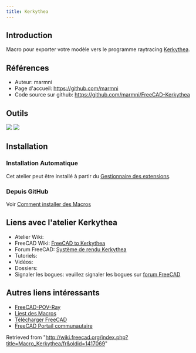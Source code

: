 ```yaml
---
title: Kerkythea
---
```


## Introduction

Macro pour exporter votre modèle vers le programme raytracing [Kerkythea](https://kerkythea.net/cms/Kerkythea).

## Références

- Auteur: marmni
- Page d'accueil: <https://github.com/marmni>
- Code source sur github: <https://github.com/marmni/FreeCAD-Kerkythea>

## Outils

![](/images/Kerkytea1.png) ![](/images/Kerkytea2.png)

## Installation

### Installation Automatique

Cet atelier peut être installé à partir du [Gestionnaire des extensions](/Std_AddonMgr/fr "Std AddonMgr/fr").

### Depuis GitHub

Voir [Comment installer des Macros](/How_to_install_macros/fr "How to install macros/fr")

## Liens avec l'atelier Kerkythea

- Atelier Wiki:
- FreeCAD Wiki: [FreeCAD to Kerkythea](/Macro_FreeCAD_to_Kerkythea/fr "Macro FreeCAD to Kerkythea/fr")
- Forum FreeCAD: [Système de rendu Kerkythea](http://forum.freecadweb.org/viewtopic.php?t=8861)
- Tutoriels:
- Vidéos:
- Dossiers:
- Signaler les bogues: veuillez signaler les bogues sur [forum FreeCAD](http://forum.freecadweb.org/index.php)

## Autres liens intéressants

- [FreeCAD-POV-Ray](https://github.com/marmni/FreeCAD-POV-Ray_Col)
- [Liest des Macros](/Macros_recipes/fr "Macros recipes/fr")
- [Télécharger FreeCAD](/Download/fr "Download/fr")
- [FreeCAD Portail communautaire](/FreeCAD_Community_Portal "FreeCAD Community Portal")

Retrieved from "<http://wiki.freecad.org/index.php?title=Macro_Kerkythea/fr&oldid=1417069>"
